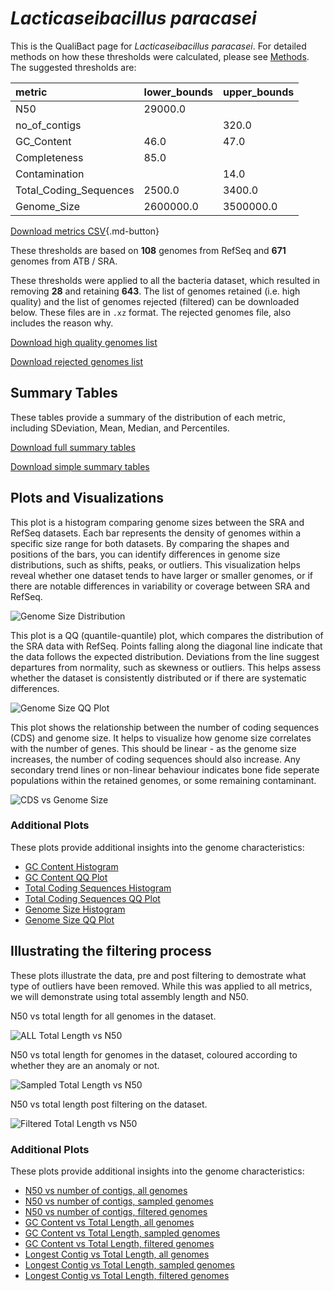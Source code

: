 # *Lacticaseibacillus paracasei*

This is the QualiBact page for *Lacticaseibacillus paracasei*. For detailed methods on how these thresholds were calculated, please see [Methods](../../methods.md).
The suggested thresholds are: 

| metric                 | lower_bounds   | upper_bounds   |
|:-----------------------|:---------------|:---------------|
| N50                    | 29000.0        |                |
| no_of_contigs          |                | 320.0          |
| GC_Content             | 46.0           | 47.0           |
| Completeness           | 85.0           |                |
| Contamination          |                | 14.0           |
| Total_Coding_Sequences | 2500.0         | 3400.0         |
| Genome_Size            | 2600000.0      | 3500000.0      |

[Download metrics CSV](Lacticaseibacillus_paracasei_metrics.csv){.md-button}


These thresholds are based on **108** genomes from RefSeq and **671** genomes from ATB / SRA.

These thresholds were applied to all the bacteria dataset, which resulted in removing **28** and retaining **643**.
The list of genomes retained (i.e. high quality) and the list of genomes rejected (filtered) can be downloaded below. These files are in `.xz` format. The rejected genomes file, also includes the reason why.

[Download high quality genomes list](Lacticaseibacillus_paracasei_high_quality_genomes.csv.xz)


[Download rejected genomes list](Lacticaseibacillus_paracasei_filtered_out_genomes.csv.xz)



## Summary Tables
These tables provide a summary of the distribution of each metric, including SDeviation, Mean, Median, and Percentiles.

[Download full summary tables](summary.csv)

[Download simple summary tables](selected_summary.csv)

## Plots and Visualizations

This plot is a histogram comparing genome sizes between the SRA and RefSeq datasets. Each bar represents the density of genomes within a specific size range for both datasets. By comparing the shapes and positions of the bars, you can identify differences in genome size distributions, such as shifts, peaks, or outliers. This visualization helps reveal whether one dataset tends to have larger or smaller genomes, or if there are notable differences in variability or coverage between SRA and RefSeq.

![Genome Size Distribution](Genome_Size_refseq_histogram_kde.png)

This plot is a QQ (quantile-quantile) plot, which compares the distribution of the SRA data with RefSeq. Points falling along the diagonal line indicate that the data follows the expected distribution. Deviations from the line suggest departures from normality, such as skewness or outliers. This helps assess whether the dataset is consistently distributed or if there are systematic differences.

![Genome Size QQ Plot](Genome_Size_refseq_qqplot.png)

This plot shows the relationship between the number of coding sequences (CDS) and genome size. It helps to visualize how genome size correlates with the number of genes. This should be linear - as the genome size increases, the number of coding sequences should also increase. Any secondary trend lines or non-linear behaviour indicates bone fide seperate populations within the retained genomes, or some remaining contaminant. 

![CDS vs Genome Size](Lacticaseibacillus_paracasei_CDS_vs_Genome_Size.png)

### Additional Plots

These plots provide additional insights into the genome characteristics:

- [GC Content Histogram](GC_Content_refseq_histogram_kde.png)
- [GC Content QQ Plot](GC_Content_refseq_qqplot.png)
- [Total Coding Sequences Histogram](Total_Coding_Sequences_refseq_histogram_kde.png)
- [Total Coding Sequences QQ Plot](Total_Coding_Sequences_refseq_qqplot.png)
- [Genome Size Histogram](Genome_Size_refseq_histogram_kde.png)
- [Genome Size QQ Plot](Genome_Size_refseq_qqplot.png)
## Illustrating the filtering process
These plots illustrate the data, pre and post filtering to demostrate what type of outliers have been removed. While this was applied to all metrics, we will demonstrate using total assembly length and N50.

N50 vs total length for all genomes in the dataset.

![ALL Total Length vs N50](Lacticaseibacillus_paracasei_all_total_length_N50.png)

N50 vs total length for genomes in the dataset, coloured according to whether they are an anomaly or not.

![Sampled Total Length vs N50](Lacticaseibacillus_paracasei_sample_total_length_N50.png)

N50 vs total length post filtering on the dataset.

![Filtered Total Length vs N50](Lacticaseibacillus_paracasei_filt_total_length_N50.png)

### Additional Plots

These plots provide additional insights into the genome characteristics:

- [N50 vs number of contigs, all genomes](Lacticaseibacillus_paracasei_all_N50_number.png)
- [N50 vs number of contigs, sampled genomes](Lacticaseibacillus_paracasei_sample_N50_number.png)
- [N50 vs number of contigs, filtered genomes](Lacticaseibacillus_paracasei_filt_N50_number.png)
- [GC Content vs Total Length, all genomes](Lacticaseibacillus_paracasei_all_total_length_GC_Content.png)
- [GC Content vs Total Length, sampled genomes](Lacticaseibacillus_paracasei_sample_total_length_GC_Content.png)
- [GC Content vs Total Length, filtered genomes](Lacticaseibacillus_paracasei_filt_total_length_GC_Content.png)
- [Longest Contig vs Total Length, all genomes](Lacticaseibacillus_paracasei_all_total_length_longest.png)
- [Longest Contig vs Total Length, sampled genomes](Lacticaseibacillus_paracasei_sample_total_length_longest.png)
- [Longest Contig vs Total Length, filtered genomes](Lacticaseibacillus_paracasei_filt_total_length_longest.png)
